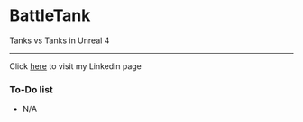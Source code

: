 # BattleTank
Tanks vs Tanks in Unreal 4




---

Click [here](https://www.linkedin.com/in/anas-al-mughamsi-167134186/) to visit my Linkedin page 

### To-Do list
- N/A
